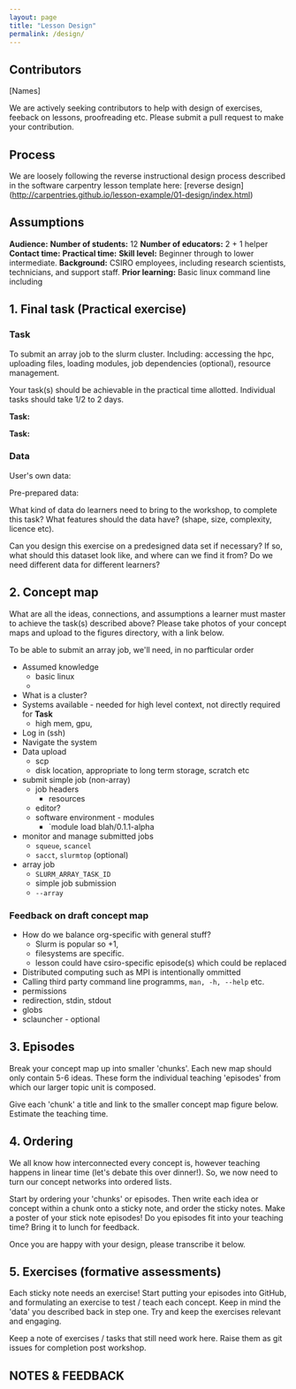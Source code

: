```yaml
---
layout: page
title: "Lesson Design"
permalink: /design/
---
```

## Contributors

[Names]

We are actively seeking contributors to help with design of exercises, feeback on lessons, proofreading etc. Please submit a pull request to make your contribution.

## Process

We are loosely following the reverse instructional design process described in the software carpentry lesson template here: [reverse design] (http://carpentries.github.io/lesson-example/01-design/index.html) 

## Assumptions

**Audience:**
**Number of students:** 12
**Number of educators:** 2 + 1 helper
**Contact time:**
**Practical time:**
**Skill level:** Beginner through to lower intermediate. 
**Background:** CSIRO employees, including research scientists, technicians, and support staff. 
**Prior learning:** Basic linux command line including 


## 1. Final task (Practical exercise)

### Task 
To submit an array job to the slurm cluster. 
Including: accessing the hpc, uploading files, loading modules, job dependencies (optional), resource management. 

Your task(s) should be achievable in the practical time allotted. Individual tasks should take 1/2 to 2 days. 

**Task:**  

**Task:**

### Data
User's own data:

Pre-prepared data:


What kind of data do learners need to bring to the workshop, to complete this task? What features should the data have? (shape, size, complexity, licence etc).

Can you design this exercise on a predesigned data set if necessary? If so, what should this dataset look like, and where can we find it from? Do we need different data for different learners?

## 2. Concept map

What are all the ideas, connections, and assumptions a learner must master to achieve the task(s) described above? Please take photos of your concept maps and upload to the figures directory, with a link below.

To be able to submit an array job, we'll need, in no parfticular order


* Assumed knowledge 
  - basic linux
  - 
* What is a cluster?
* Systems available - needed for high level context, not directly required for **Task**
  - high mem, gpu, 
* Log in (ssh)
* Navigate the system 
* Data upload 
  - scp 
  - disk location, appropriate to long term storage, scratch etc
* submit simple job (non-array)
  - job headers
    - resources
  - editor?
  - software environment - modules
    - `module load blah/0.1.1-alpha
* monitor and manage submitted jobs
  - `squeue`, `scancel`
  - `sacct`, `slurmtop` (optional)
* array job 
  - `SLURM_ARRAY_TASK_ID`
  - simple job submission
  - `--array`
  
### Feedback on draft concept map

* How do we balance org-specific with general stuff? 
  - Slurm is popular so +1, 
  - filesystems are specific. 
  - lesson could have csiro-specific episode(s) which could be replaced 
* Distributed computing such as MPI is intentionally ommitted
* Calling third party command line programms, `man, -h, --help` etc.
* permissions 
* redirection, stdin, stdout
* globs
* sclauncher - optional



  
  
## 3. Episodes

Break your concept map up into smaller 'chunks'. Each new map should only contain 5-6 ideas. These form the individual teaching 'episodes' from which our larger topic unit is composed. 

Give each 'chunk' a title and link to the smaller concept map figure below. Estimate the teaching time. 

## 4. Ordering

We all know how interconnected every concept is, however teaching happens in linear time (let's debate this over dinner!). So, we now need to turn our concept networks into ordered lists. 

Start by ordering your 'chunks' or episodes. Then write each idea or concept within a chunk onto a sticky note, and order the sticky notes. Make a poster of your stick note episodes! Do you episodes fit into your teaching time? Bring it to lunch for feedback.

Once you are happy with your design, please transcribe it below. 

## 5. Exercises (formative assessments)

Each sticky note needs an exercise! Start putting your episodes into GitHub, and formulating an exercise to test / teach each concept. Keep in mind the 'data' you described back in step one. Try and keep the exercises relevant and engaging.

Keep a note of exercises / tasks that still need work here. Raise them as git issues for completion post workshop. 

## NOTES & FEEDBACK
